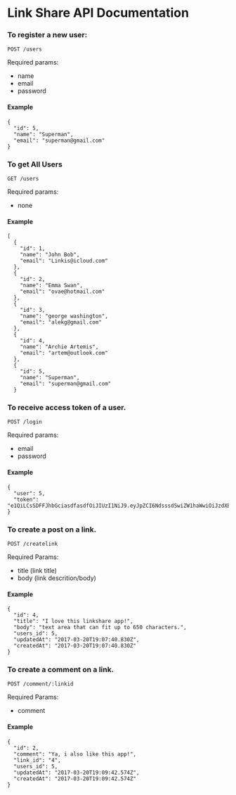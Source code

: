 # Link Share API Documentation

### To register a new user:

```
POST /users
```
  Required params:
  * name
  * email
  * password

#### Example
```
{
  "id": 5,
  "name": "Superman",
  "email": "superman@gmail.com"
}
```
### To get All Users
```
GET /users
```
Required params:
* none

#### Example
```
[
  {
    "id": 1,
    "name": "John Bob",
    "email": "Linkis@icloud.com"
  },
  {
    "id": 2,
    "name": "Emma Swan",
    "email": "ovae@hotmail.com"
  },
  {
    "id": 3,
    "name": "george washington",
    "email": "alekg@gmail.com"
  },
  {
    "id": 4,
    "name": "Archie Artemis",
    "email": "artem@outlook.com"
  },
  {
    "id": 5,
    "name": "Superman",
    "email": "superman@gmail.com"
  }
  ```

### To receive access token of a user.
```
POST /login
```
  Required params:
  * email
  * password

#### Example
```
{
  "user": 5,
  "token": "e1QiLCsSDFFJhbGciasdfasdfOiJIUzI1NiJ9.eyJpZCI6NdsssdSwiZW1haWwiOiJzdXBlcm1hbkBnbWFpbC5jb20ifQ.raLRVv5abE7eNA_f7rJnA9WxkrggSeExy2LD9PASKgU"
}
```

### To create a post on a link.
```
POST /createlink
```

Required Params:
* title (link title)
* body (link descrition/body)

#### Example
```
{
  "id": 4,
  "title": "I love this linkshare app!",
  "body": "text area that can fit up to 650 characters.",
  "users_id": 5,
  "updatedAt": "2017-03-20T19:07:40.830Z",
  "createdAt": "2017-03-20T19:07:40.830Z"
}
```

### To create a comment on a link.
```
POST /comment/:linkid
```
Required Params:
* comment

#### Example
```
{
  "id": 2,
  "comment": "Ya, i also like this app!",
  "link_id": "4",
  "users_id": 5,
  "updatedAt": "2017-03-20T19:09:42.574Z",
  "createdAt": "2017-03-20T19:09:42.574Z"
}
```

